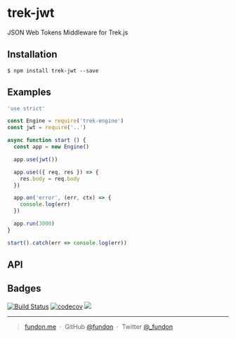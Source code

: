 # trek-jwt

JSON Web Tokens Middleware for Trek.js


## Installation

```
$ npm install trek-jwt --save
```


## Examples

```js
'use strict'

const Engine = require('trek-engine')
const jwt = require('..')

async function start () {
  const app = new Engine()

  app.use(jwt())

  app.use(({ req, res }) => {
    res.body = req.body
  })

  app.on('error', (err, ctx) => {
    console.log(err)
  })

  app.run(3000)
}

start().catch(err => console.log(err))
```


## API



## Badges

[![Build Status](https://travis-ci.org/trekjs/jwt.svg?branch=master)](https://travis-ci.org/trekjs/jwt)
[![codecov](https://codecov.io/gh/trekjs/jwt/branch/master/graph/badge.svg)](https://codecov.io/gh/trekjs/jwt)
![](https://img.shields.io/badge/license-MIT-blue.svg)

---

> [fundon.me](https://fundon.me) &nbsp;&middot;&nbsp;
> GitHub [@fundon](https://github.com/fundon) &nbsp;&middot;&nbsp;
> Twitter [@_fundon](https://twitter.com/_fundon)
